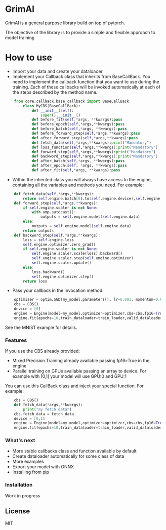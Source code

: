 # GrimAI
GrimAI is a general purpose library build on top of pytorch. 

The objective of the library is to provide a simple and flexible approach to model training. 

# How to use

  - Import your data and create your dataloader
  - Implement your Callback class that inherits from BaseCallBack. You need to implement the callback function that you want to use during the training. Each of these callbacks will be invoked automatically at each of the steps described by the method name. 
```python
    from core.callback.base_callback import BaseCallBack
        class MyCBS(BaseCallBack):
            def __init__(self):
                super().__init__()
            def before_fit(self,*args, **kwargs):pass
            def before_epoch(self,*args,**kwargs):pass
            def before_batch(self,*args, **kwargs):pass
            def before_forward_step(self,*args,**kwargs):pass
            def after_forward_step(self,*args,**kwargs):pass
            def fetch_data(self,*args,**kwargs):print("Mandatory")
            def loss_function(self,*args,**kwargs):print("Mandatory")
            def forward_step(self,*args,**kwargs):print("Mandatory")
            def backword_step(self,*args,**kwargs):print("Mandatory")
            def after_batch(self,*args, **kwargs):pass
            def after_epoch(self, *args, **kwargs):pass
            def after_fit(self,*args, **kwargs):pass
```
  - Within the inherited class you will always have access to the engine, containing all the variables and methods you need. For example:
```python
    def fetch_data(self,*args,**kwargs):
        return self.engine.batch[0].to(self.engine.device),self.engine.batch[1].to(self.engine.device)
    def forward_step(self,*args,**kwargs):
        if self.engine.scaler is not None:
            with amp.autocast():
                outputs = self.engine.model(self.engine.data)
        else:
            outputs = self.engine.model(self.engine.data)
        return outputs
    def backword_step(self,*args,**kwargs):
        loss = self.engine.loss
        self.engine.optimizer.zero_grad()
        if self.engine.scaler is not None:
            self.engine.scaler.scale(loss).backward()
            self.engine.scaler.step(self.engine.optimizer)
            self.engine.scaler.update()
        else:
            loss.backward()
            self.engine.optimizer.step()
        return loss
```
 - Pass your callback in the invocation method:
```python
    optimizer = optim.SGD(my_model.parameters(), lr=0.001, momentum=0.9)
    cbs = CBS()
    device = [0]
    engine = Engine(model=my_model,optimizer=optimizer,cbs=cbs,fp16=True,scheduler=None,device=device)
    engine.fit(epochs=10,train_dataloader=train_loader,valid_dataloader = valid_loader)
```

See the MNIST example for details.  

### Features
If you use the CBS already provided:
 - Mixed Precision Training already available passing fp16=True in the engine
 - Parallel training on GPUs available passing an array to device. For example with [0,1] your model will use GPU:0 and GPU:1

You can use this CallBack class and inject your special function. For example:
```python
    cbs = CBS()
    def fetch_data(*args,**kwargs):
        print("my fetch data")
    cbs.fetch_data = fetch_data
    device = [0,1]
    engine = Engine(model=my_model,optimizer=optimizer,cbs=cbs,fp16=True,scheduler=None,device=device)
    engine.fit(epochs=10,train_dataloader=train_loader,valid_dataloader = valid_loader)
```
### What's next
 - More stable callbacks class and function available by default
 - Create dataloader automatically for some class of data
 - More examples
 - Export your model with ONNX
 - Installing from pip

### Installation
Work in progress

License
----
MIT
